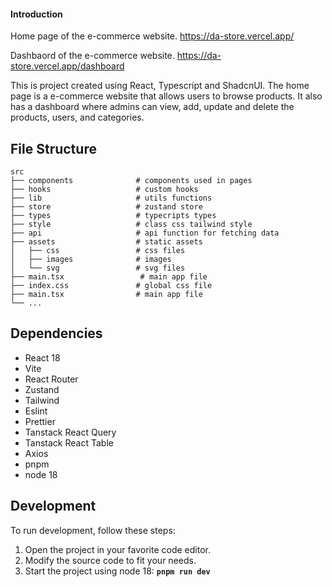 #### Introduction

Home page of the e-commerce website.
https://da-store.vercel.app/

Dashbaord of the e-commerce website.
https://da-store.vercel.app/dashboard

This is project created using React, Typescript and ShadcnUI. The home page is a e-commerce website that allows users to browse  products. It also has a dashboard where admins can view, add, update and delete the products, users, and categories.

## File Structure

    src
    ├── components              # components used in pages
    ├── hooks                   # custom hooks 
    ├── lib                     # utils functions 
    ├── store                   # zustand store
    ├── types                   # typecripts types
    ├── style                   # class css tailwind style
    ├── api                     # api function for fetching data
    ├── assets                  # static assets
    │   ├── css                 # css files
    │   ├── images              # images
    │   └── svg                 # svg files
    ├── main.tsx                 # main app file
    ├── index.css               # global css file
    ├── main.tsx                # main app file
    └── ...


## Dependencies

- React 18
- Vite
- React Router
- Zustand
- Tailwind
- Eslint
- Prettier
- Tanstack React Query  
- Tanstack React Table           
- Axios
- pnpm
- node 18

## Development

To run development, follow these steps:
1. Open the project in your favorite code editor.
2. Modify the source code to fit your needs.
3. Start the project using node 18: **`pnpm run dev`**
